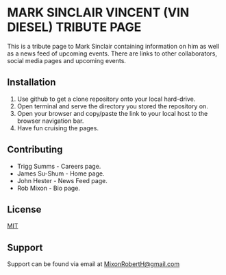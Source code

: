 # MARK SINCLAIR VINCENT (VIN DIESEL) TRIBUTE PAGE

This is a tribute page to Mark Sinclair containing information on him as well as a news feed of upcoming events. There are links to other collaborators, social media pages and upcoming events. 

## Installation

1. Use github to get a clone repository onto your local hard-drive.
2. Open terminal and serve the directory you stored the repository on. 
3. Open your browser and copy/paste the link to your local host to the browser navigation bar. 
4. Have fun cruising the pages. 



## Contributing

- Trigg Summs - Careers page.
- James Su-Shum - Home page.
- John Hester - News Feed page. 
- Rob Mixon - Bio page. 



## License
[MIT](https://choosealicense.com/licenses/mit/)

## Support

Support can be found via email at MixonRobertH@gmail.com
